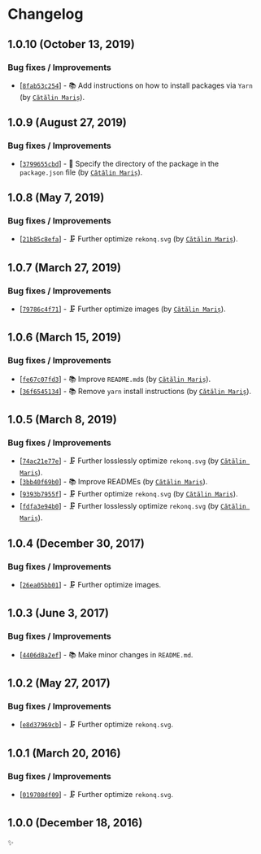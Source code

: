 Changelog
=========

1.0.10 (October 13, 2019)
-------------------------

### Bug fixes / Improvements

* [[`8fab53c254`](https://github.com/alrra/browser-logos/commit/8fab53c2544fe45642f4b330f21c426a07c63367)] - 📚 Add instructions on how to install packages via `Yarn` (by [`Cătălin Mariș`](https://github.com/alrra)).

1.0.9 (August 27, 2019)
-----------------------

### Bug fixes / Improvements

* [[`3799655cbd`](https://github.com/alrra/browser-logos/commit/3799655cbde62ea2de2a8a2b12a6123edae087b1)] - 🔧 Specify the directory of the package in the `package.json` file (by [`Cătălin Mariș`](https://github.com/alrra)).

1.0.8 (May 7, 2019)
-------------------

### Bug fixes / Improvements

* [[`21b85c8efa`](https://github.com/alrra/browser-logos/commit/21b85c8efa4e6866d32fa68e9d942ccedbf4a18d)] - 🗜 Further optimize `rekonq.svg` (by [`Cătălin Mariș`](https://github.com/alrra)).

1.0.7 (March 27, 2019)
----------------------

### Bug fixes / Improvements

* [[`79786c4f71`](https://github.com/alrra/browser-logos/commit/79786c4f71272800a61bb3257cc38474b5b8097b)] - 🗜️ Further optimize images (by [`Cătălin Mariș`](https://github.com/alrra)).

1.0.6 (March 15, 2019)
----------------------

### Bug fixes / Improvements

* [[`fe67c07fd3`](https://github.com/alrra/browser-logos/commit/fe67c07fd39322ac5378f63f9f9d50422d7658b7)] - 📚 Improve `README.md`s (by [`Cătălin Mariș`](https://github.com/alrra)).
* [[`36f6545134`](https://github.com/alrra/browser-logos/commit/36f65451346e2a5b4cb711b73665bafcd9ddacda)] - 📚 Remove `yarn` install instructions (by [`Cătălin Mariș`](https://github.com/alrra)).

1.0.5 (March 8, 2019)
---------------------

### Bug fixes / Improvements

* [[`74ac21e77e`](https://github.com/alrra/browser-logos/commit/74ac21e77ea65d3dfe9f5c29d64ab4185bd8412b)] - 🗜️ Further losslessly optimize `rekonq.svg` (by [`Cătălin Mariș`](https://github.com/alrra)).
* [[`3bb40f69b0`](https://github.com/alrra/browser-logos/commit/3bb40f69b0cce0795655e43d42f802b8f9393cc0)] - 📚 Improve READMEs (by [`Cătălin Mariș`](https://github.com/alrra)).
* [[`9393b7955f`](https://github.com/alrra/browser-logos/commit/9393b7955fe10510b2cc42ee0447f4ef67728cb0)] - 🗜️ Further optimize `rekonq.svg` (by [`Cătălin Mariș`](https://github.com/alrra)).
* [[`fdfa3e94b0`](https://github.com/alrra/browser-logos/commit/fdfa3e94b03b1a173909eb693dd38fa4ecd1a085)] - 🗜️ Further losslessly optimize `rekonq.svg` (by [`Cătălin Mariș`](https://github.com/alrra)).

1.0.4 (December 30, 2017)
-------------------------

### Bug fixes / Improvements

* [[`26ea05bb01`](https://github.com/alrra/browser-logos/commit/26ea05bb012377c3306c511294be0fcb655aaa6b)] - 🗜 Further optimize images.

1.0.3 (June 3, 2017)
--------------------

### Bug fixes / Improvements

* [[`4406d8a2ef`](https://github.com/alrra/browser-logos/commit/4406d8a2ef0f9cf1fd91cf1c9b438b2096a51bba)] - 📚 Make minor changes in `README.md`.

1.0.2 (May 27, 2017)
--------------------

### Bug fixes / Improvements

* [[`e8d37969cb`](https://github.com/alrra/browser-logos/commit/e8d37969cb7f8a30f59f85805efaf89a0141cc28)] - 🗜 Further optimize `rekonq.svg`.

1.0.1 (March 20, 2016)
----------------------

### Bug fixes / Improvements

* [[`019708df09`](https://github.com/alrra/browser-logos/commit/019708df092f51d495925ceab564e3203bf2a29d)] - 🗜 Further optimize `rekonq.svg`.

1.0.0 (December 18, 2016)
-------------------------

✨
